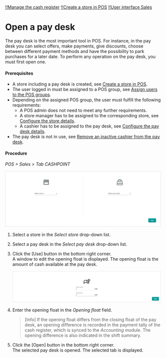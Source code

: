 [!!Manage the cash register](./05_ManageCashRegister.md)
[!!Create a store in POS](../Integration/06_CreateStore.md)
[!!User interface Sales](../UserInterface/01_Sales.md)

# Open a pay desk

The pay desk is the most important tool in POS.
For instance, in the pay desk you can select offers, make payments, give discounts, choose between different payment methods and have the possibility to park purchases for a later date.
To perform any operation on the pay desk, you must first open one.

#### Prerequisites

- A store including a pay desk is created, see [Create a store in POS](../Integration/06_CreateStore.md).
- The user logged in must be assigned to a POS group, see [Assign users to the POS groups](../Integration/04_AssignUsers.md).
- Depending on the assigned POS group, the user must fulfill the following requirements:
    - A POS admin does not need to meet any further requirements.
    - A store manager has to be assigned to the corresponding store, see [Configure the store details](../Integration/06_CreateStore.md#configure-the-store-details).
    - A cashier has to be assigned to the pay desk, see [Configure the pay desk details](../Integration/06_CreateStore.md#configure-the-pay-desk-details).
- The pay desk is not in use, see [Remove an inactive cashier from the pay desk](../Troubleshooting/03_RemoveInactiveCashier.md).

#### Procedure

*POS > Sales > Tab CASHPOINT*

![POS Sales Select](../../Assets/Screenshots/POS/Sales/Select.png "[POS Sales Select]")

1. Select a store in the *Select store* drop-down list.

2. Select a pay desk in the *Select pay desk* drop-down list.

3. Click the [Use] button in the bottom right corner.   
    A window to edit the opening float is displayed. The opening float is the amount of cash available at the pay desk.

    ![Opening Float](../../Assets/Screenshots/POS/Sales/OpeningFloat.png "[Opening Float]")

4. Enter the opening float in the *Opening float* field.

    > [Info] If the opening float differs from the closing float of the pay desk, an opening difference is recorded in the payment tally of the cash register, which is synced to the *Accounting* module. The opening difference is also indicated in the shift summary.

5. Click the [Open] button in the bottom right corner.   
    The selected pay desk is opened. The selected tab is displayed.
